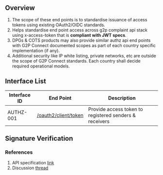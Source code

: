 ## Overview 
1. The scope of these end points is to standardise issuance of access tokens using existing OAuth2/OIDC standards. <br>
2. Helps standardise end point access across g2p complaint api stack using x-access-token that is <b>compliant with JWT specs</b>. <br>
3. DPGs & COTS products may also provide similar authz api end points with G2P Connect documented scopes as part of each country specific implementation (if any). <br>
4. Additional security like IP white listing, private networks, etc are outside the scope of G2P Connect standards. Each country shall decide required operational models. <br>

## Interface List
| Interface ID | End Point | Description | 
| ------------ | --------- | ----------- |
| AUTHZ-001 | [/oauth2/client/token](https://g2p-connect.github.io/specs/dist/g2p-authz.html#operation/post_oauth2_client_token) |  Provide access token to registered senders & receivers | 

## Signature Verification 


### References
1. API specification [link](https://g2p-connect.github.io/specs/dist/g2p-authz.html)
2. Discussion [thread](https://github.com/G2P-Connect/.github/discussions)